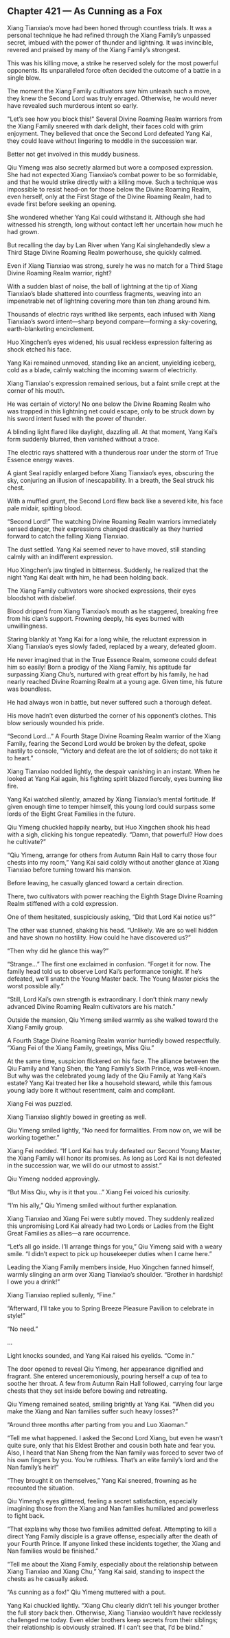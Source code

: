 ## Chapter 421 — As Cunning as a Fox

Xiang Tianxiao’s move had been honed through countless trials. It was a personal technique he had refined through the Xiang Family’s unpassed secret, imbued with the power of thunder and lightning. It was invincible, revered and praised by many of the Xiang Family’s strongest.

This was his killing move, a strike he reserved solely for the most powerful opponents. Its unparalleled force often decided the outcome of a battle in a single blow.

The moment the Xiang Family cultivators saw him unleash such a move, they knew the Second Lord was truly enraged. Otherwise, he would never have revealed such murderous intent so early.

"Let’s see how you block this!" Several Divine Roaming Realm warriors from the Xiang Family sneered with dark delight, their faces cold with grim enjoyment. They believed that once the Second Lord defeated Yang Kai, they could leave without lingering to meddle in the succession war.

Better not get involved in this muddy business.

Qiu Yimeng was also secretly alarmed but wore a composed expression. She had not expected Xiang Tianxiao’s combat power to be so formidable, and that he would strike directly with a killing move. Such a technique was impossible to resist head-on for those below the Divine Roaming Realm, even herself, only at the First Stage of the Divine Roaming Realm, had to evade first before seeking an opening.

She wondered whether Yang Kai could withstand it. Although she had witnessed his strength, long without contact left her uncertain how much he had grown.

But recalling the day by Lan River when Yang Kai singlehandedly slew a Third Stage Divine Roaming Realm powerhouse, she quickly calmed.

Even if Xiang Tianxiao was strong, surely he was no match for a Third Stage Divine Roaming Realm warrior, right?

With a sudden blast of noise, the ball of lightning at the tip of Xiang Tianxiao’s blade shattered into countless fragments, weaving into an impenetrable net of lightning covering more than ten zhang around him.

Thousands of electric rays writhed like serpents, each infused with Xiang Tianxiao’s sword intent—sharp beyond compare—forming a sky-covering, earth-blanketing encirclement.

Huo Xingchen’s eyes widened, his usual reckless expression faltering as shock etched his face.

Yang Kai remained unmoved, standing like an ancient, unyielding iceberg, cold as a blade, calmly watching the incoming swarm of electricity.

Xiang Tianxiao's expression remained serious, but a faint smile crept at the corner of his mouth.

He was certain of victory! No one below the Divine Roaming Realm who was trapped in this lightning net could escape, only to be struck down by his sword intent fused with the power of thunder.

A blinding light flared like daylight, dazzling all. At that moment, Yang Kai’s form suddenly blurred, then vanished without a trace.

The electric rays shattered with a thunderous roar under the storm of True Essence energy waves.

A giant Seal rapidly enlarged before Xiang Tianxiao’s eyes, obscuring the sky, conjuring an illusion of inescapability. In a breath, the Seal struck his chest.

With a muffled grunt, the Second Lord flew back like a severed kite, his face pale midair, spitting blood.

“Second Lord!” The watching Divine Roaming Realm warriors immediately sensed danger, their expressions changed drastically as they hurried forward to catch the falling Xiang Tianxiao.

The dust settled. Yang Kai seemed never to have moved, still standing calmly with an indifferent expression.

Huo Xingchen’s jaw tingled in bitterness. Suddenly, he realized that the night Yang Kai dealt with him, he had been holding back.

The Xiang Family cultivators wore shocked expressions, their eyes bloodshot with disbelief.

Blood dripped from Xiang Tianxiao’s mouth as he staggered, breaking free from his clan’s support. Frowning deeply, his eyes burned with unwillingness.

Staring blankly at Yang Kai for a long while, the reluctant expression in Xiang Tianxiao’s eyes slowly faded, replaced by a weary, defeated gloom.

He never imagined that in the True Essence Realm, someone could defeat him so easily! Born a prodigy of the Xiang Family, his aptitude far surpassing Xiang Chu’s, nurtured with great effort by his family, he had nearly reached Divine Roaming Realm at a young age. Given time, his future was boundless.

He had always won in battle, but never suffered such a thorough defeat.

His move hadn’t even disturbed the corner of his opponent’s clothes. This blow seriously wounded his pride.

“Second Lord…” A Fourth Stage Divine Roaming Realm warrior of the Xiang Family, fearing the Second Lord would be broken by the defeat, spoke hastily to console, “Victory and defeat are the lot of soldiers; do not take it to heart.”

Xiang Tianxiao nodded lightly, the despair vanishing in an instant. When he looked at Yang Kai again, his fighting spirit blazed fiercely, eyes burning like fire.

Yang Kai watched silently, amazed by Xiang Tianxiao’s mental fortitude. If given enough time to temper himself, this young lord could surpass some lords of the Eight Great Families in the future.

Qiu Yimeng chuckled happily nearby, but Huo Xingchen shook his head with a sigh, clicking his tongue repeatedly. “Damn, that powerful? How does he cultivate?”

“Qiu Yimeng, arrange for others from Autumn Rain Hall to carry those four chests into my room,” Yang Kai said coldly without another glance at Xiang Tianxiao before turning toward his mansion.

Before leaving, he casually glanced toward a certain direction.

There, two cultivators with power reaching the Eighth Stage Divine Roaming Realm stiffened with a cold expression.

One of them hesitated, suspiciously asking, “Did that Lord Kai notice us?”

The other was stunned, shaking his head. “Unlikely. We are so well hidden and have shown no hostility. How could he have discovered us?”

“Then why did he glance this way?”

“Strange…” The first one exclaimed in confusion. “Forget it for now. The family head told us to observe Lord Kai’s performance tonight. If he’s defeated, we’ll snatch the Young Master back. The Young Master picks the worst possible ally.”

“Still, Lord Kai’s own strength is extraordinary. I don’t think many newly advanced Divine Roaming Realm cultivators are his match.”

Outside the mansion, Qiu Yimeng smiled warmly as she walked toward the Xiang Family group.

A Fourth Stage Divine Roaming Realm warrior hurriedly bowed respectfully. “Xiang Fei of the Xiang Family, greetings, Miss Qiu.”

At the same time, suspicion flickered on his face. The alliance between the Qiu Family and Yang Shen, the Yang Family’s Sixth Prince, was well-known. But why was the celebrated young lady of the Qiu Family at Yang Kai’s estate? Yang Kai treated her like a household steward, while this famous young lady bore it without resentment, calm and compliant.

Xiang Fei was puzzled.

Xiang Tianxiao slightly bowed in greeting as well.

Qiu Yimeng smiled lightly, “No need for formalities. From now on, we will be working together.”

Xiang Fei nodded. “If Lord Kai has truly defeated our Second Young Master, the Xiang Family will honor its promises. As long as Lord Kai is not defeated in the succession war, we will do our utmost to assist.”

Qiu Yimeng nodded approvingly.

“But Miss Qiu, why is it that you…” Xiang Fei voiced his curiosity.

“I’m his ally,” Qiu Yimeng smiled without further explanation.

Xiang Tianxiao and Xiang Fei were subtly moved. They suddenly realized this unpromising Lord Kai already had two Lords or Ladies from the Eight Great Families as allies—a rare occurrence.

“Let’s all go inside. I’ll arrange things for you,” Qiu Yimeng said with a weary smile. “I didn’t expect to pick up housekeeper duties when I came here.”

Leading the Xiang Family members inside, Huo Xingchen fanned himself, warmly slinging an arm over Xiang Tianxiao’s shoulder. “Brother in hardship! I owe you a drink!”

Xiang Tianxiao replied sullenly, “Fine.”

“Afterward, I’ll take you to Spring Breeze Pleasure Pavilion to celebrate in style!”

“No need.”

…

Light knocks sounded, and Yang Kai raised his eyelids. “Come in.”

The door opened to reveal Qiu Yimeng, her appearance dignified and fragrant. She entered unceremoniously, pouring herself a cup of tea to soothe her throat. A few from Autumn Rain Hall followed, carrying four large chests that they set inside before bowing and retreating.

Qiu Yimeng remained seated, smiling brightly at Yang Kai. “When did you make the Xiang and Nan families suffer such heavy losses?”

“Around three months after parting from you and Luo Xiaoman.”

“Tell me what happened. I asked the Second Lord Xiang, but even he wasn’t quite sure, only that his Eldest Brother and cousin both hate and fear you. Also, I heard that Nan Sheng from the Nan family was forced to sever two of his own fingers by you. You’re ruthless. That’s an elite family’s lord and the Nan family’s heir!”

“They brought it on themselves,” Yang Kai sneered, frowning as he recounted the situation.

Qiu Yimeng’s eyes glittered, feeling a secret satisfaction, especially imagining those from the Xiang and Nan families humiliated and powerless to fight back.

“That explains why those two families admitted defeat. Attempting to kill a direct Yang Family disciple is a grave offense, especially after the death of your Fourth Prince. If anyone linked these incidents together, the Xiang and Nan families would be finished.”

“Tell me about the Xiang Family, especially about the relationship between Xiang Tianxiao and Xiang Chu,” Yang Kai said, standing to inspect the chests as he casually asked.

“As cunning as a fox!” Qiu Yimeng muttered with a pout.

Yang Kai chuckled lightly. “Xiang Chu clearly didn’t tell his younger brother the full story back then. Otherwise, Xiang Tianxiao wouldn’t have recklessly challenged me today. Even elder brothers keep secrets from their siblings; their relationship is obviously strained. If I can’t see that, I’d be blind.”